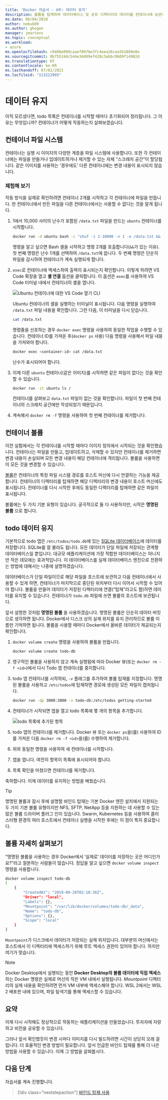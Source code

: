 ```yaml
---
title: 'Docker 자습서 - 4부: 데이터 유지'
description: 볼륨을 탑재하여 데이터베이스 및 공유 디렉터리의 데이터를 컨테이너에 보관하는 방법을 알아봅니다.
ms.date: 08/04/2020
author: nebuk89
ms.author: ghogen
manager: jmartens
ms.topic: conceptual
ms.workload:
- azure
ms.openlocfilehash: c9408e099caaef097be3fc4eea26cee2b1889e8e
ms.sourcegitcommit: 8b75524dc544e34d09ef428c3ebbc9b09f14982d
ms.translationtype: HT
ms.contentlocale: ko-KR
ms.lasthandoff: 07/02/2021
ms.locfileid: "113222905"
---
```

# <a name="persist-your-data"></a> 데이터 유지

아직 모르셨다면, todo 목록은 컨테이너를 시작할 때마다 초기화되어 정리됩니다. 그 이유는 무엇입니까? 컨테이너가 어떻게 작동하는지 살펴보겠습니다.

## <a name="the-containers-filesystem"></a>컨테이너 파일 시스템

컨테이너는 실행 시 이미지의 다양한 계층을 파일 시스템에 사용합니다. 또한 각 컨테이너에는 파일을 만들거나 업데이트하거나 제거할 수 있는 자체 “스크래치 공간”이 할당됩니다. 같은 이미지를 사용하는 ‘경우에도’ 다른 컨테이너에는 변경 내용이 표시되지 않습니다.

### <a name="see-this-in-practice"></a>체험해 보기

작동 방식을 실제로 확인하려면 컨테이너 2개를 시작하고 각 컨테이너에 파일을 만듭니다. 한 컨테이너에서 만든 파일을 다른 컨테이너에서는 사용할 수 없다는 것을 알게 됩니다.

1. 1에서 10,000 사이의 난수가 포함된 `/data.txt` 파일을 만드는 `ubuntu` 컨테이너를 시작합니다.

    ```bash
    docker run -d ubuntu bash -c "shuf -i 1-10000 -n 1 -o /data.txt && tail -f /dev/null"
    ```

    명령을 알고 싶으면 Bash 셸을 시작하고 명령 2개를 호출합니다(`&&`가 있는 이유). 첫 번째 명령은 난수 1개를 선택하여 `/data.txt`에 씁니다. 두 번째 명령은 단순히 파일을 감시하여 컨테이너가 계속 실행되게 합니다.

1. `exec`로 컨테이너에 액세스하여 출력이 표시되는지 확인합니다. 이렇게 하려면 VS Code 확장을 열고 **셸 연결** 옵션을 클릭합니다. 이 옵션은 `exec`를 사용하여 VS Code 터미널 내에서 컨테이너의 셸을 엽니다.

    ![Ubuntu 컨테이너에 대한 VS Code 열기 CLI](media/attach_shell.png)

    Ubuntu 컨테이너의 셸을 실행하는 터미널이 표시됩니다. 다음 명령을 실행하여 `/data.txt` 파일 내용을 확인합니다. 그런 다음, 이 터미널을 다시 닫습니다.

    ```bash
    cat /data.txt
    ```

    명령줄을 선호하는 경우 `docker exec` 명령을 사용하여 동일한 작업을 수행할 수 있습니다. 컨테이너 ID를 가져온 후(`docker ps` 사용) 다음 명령을 사용해서 파일 내용을 가져와야 합니다.

    ```bash
    docker exec <container-id> cat /data.txt
    ```

    난수가 표시되어야 합니다.

1. 이제 다른 `ubuntu` 컨테이너(같은 이미지)를 시작하면 같은 파일이 없다는 것을 확인할 수 있습니다.

    ```bash
    docker run -it ubuntu ls /
    ```

    컨테이너를 살펴보고 `data.txt` 파일이 없는 것을 확인합니다. 파일이 첫 번째 컨테이너의 스크래치 공간에만 작성되었기 때문입니다.

1. 계속해서 `docker rm -f` 명령을 사용하여 첫 번째 컨테이너를 제거합니다.

## <a name="container-volumes"></a>컨테이너 볼륨

이전 실험에서는 각 컨테이너를 시작할 때마다 이미지 정의에서 시작되는 것을 확인했습니다. 컨테이너는 파일을 만들고, 업데이트하고, 삭제할 수 있지만 컨테이너를 제거하면 변경 내용이 손실되며 모든 변경 내용이 해당 컨테이너에 격리됩니다. 볼륨을 사용하면 이 모든 것을 변경할 수 있습니다.

[볼륨](https://docs.docker.com/storage/volumes/)은 컨테이너의 특정 파일 시스템 경로를 호스트 머신에 다시 연결하는 기능을 제공합니다. 컨테이너의 디렉터리를 탑재하면 해당 디렉터리의 변경 내용이 호스트 머신에도 표시됩니다. 컨테이너를 다시 시작한 후에도 동일한 디렉터리를 탑재하면 같은 파일이 표시됩니다.

볼륨에는 두 가지 기본 유형이 있습니다. 궁극적으로 둘 다 사용하지만, 시작은 **명명된 볼륨** 으로 합니다.

## <a name="persist-your-todo-data"></a>todo 데이터 유지

기본적으로 todo 앱은 `/etc/todos/todo.db`에 있는 [SQLite 데이터베이스](https://www.sqlite.org/index.html)에 데이터를 저장합니다. SQLite를 잘 몰라도 됩니다. 모든 데이터가 단일 파일에 저장되는 관계형 데이터베이스일 뿐입니다. 대규모 애플리케이션에 가장 적합한 데이터베이스는 아니지만 작은 데모에는 효과적입니다. 이 데이터베이스를 실제 데이터베이스 엔진으로 전환하는 방법에 대해서는 나중에 설명하겠습니다.

데이터베이스가 단일 파일이므로 해당 파일을 호스트에 보관하고 다음 컨테이너에서 사용할 수 있게 하면, 컨테이너가 마지막으로 중단된 위치부터 다시 이어서 시작할 수 있어야 합니다. 볼륨을 만들어 데이터가 저장된 디렉터리에 연결(“탑재”라고도 함)하면 데이터를 유지할 수 있습니다. 컨테이너가 `todo.db` 파일에 쓰면 볼륨의 호스트에 보관됩니다.

앞서 설명한 것처럼 **명명된 볼륨** 을 사용하겠습니다. 명명된 볼륨은 단순히 데이터 버킷으로 생각하면 됩니다. Docker에서 디스크 상의 실제 위치를 유지 관리하므로 볼륨 이름만 기억하면 됩니다. 볼륨을 사용할 때마다 Docker에서 올바른 데이터가 제공되는지 확인합니다.

1. `docker volume create` 명령을 사용하여 볼륨을 만듭니다.

    ```bash
    docker volume create todo-db
    ```

1. 영구적인 볼륨을 사용하지 않고 계속 실행됨에 따라 Docker 뷰(또는 `docker rm -f <id>`)에서 다시 Todo 앱 컨테이너를 중지합니다.

1. todo 앱 컨테이너를 시작하되, `-v` 플래그를 추가하여 볼륨 탑재를 지정합니다. 명명된 볼륨을 사용하고 `/etc/todos`에 탑재하면 경로에 생성된 모든 파일이 캡처됩니다.

    ```bash
    docker run -dp 3000:3000 -v todo-db:/etc/todos getting-started
    ```

1. 컨테이너가 시작되면 앱을 열고 todo 목록에 몇 개의 항목을 추가합니다.

    ![todo 목록에 추가된 항목](media/items-added.png)

1. todo 앱의 컨테이너를 제거합니다. Docker 뷰 또는 `docker ps`을(를) 사용하여 ID를 가져온 다음 `docker rm -f <id>`을(를) 수행하여 제거합니다.

1. 위와 동일한 명령을 사용하여 새 컨테이너를 시작합니다.

1. 앱을 엽니다. 여전히 항목이 목록에 표시되어야 합니다.

1. 목록 확인을 마쳤으면 컨테이너를 제거합니다.

축하합니다. 이제 데이터를 유지하는 방법을 배웠습니다.

> [!TIP]
> 명명된 볼륨과 잠시 후에 설명할 바인드 탑재는 기본 Docker 엔진 설치에서 지원되는 두 가지 기본 볼륨 유형이지만 NFS, SFTP, NetApp 등을 지원하는 데 사용할 수 있는 많은 볼륨 드라이버 플러그 인이 있습니다. Swarm, Kubernetes 등을 사용하여 클러스터형 환경의 여러 호스트에서 컨테이너 실행을 시작한 후에는 이 점이 특히 중요합니다.

## <a name="dive-into-your-volume"></a>볼륨 자세히 살펴보기

“명명된 볼륨을 사용하는 경우 Docker에서 ‘실제로’ 데이터를 저장하는 곳은 어디인가요?”라고 질문하는 사람들이 많습니다. 정답을 알고 싶으면 `docker volume inspect` 명령을 사용합니다.

```bash
docker volume inspect todo-db
[
    {
        "CreatedAt": "2019-09-26T02:18:36Z",
        "Driver": "local",
        "Labels": {},
        "Mountpoint": "/var/lib/docker/volumes/todo-db/_data",
        "Name": "todo-db",
        "Options": {},
        "Scope": "local"
    }
]
```

`Mountpoint`가 디스크에서 데이터가 저장되는 실제 위치입니다. 대부분의 머신에서는 호스트에서 이 디렉터리에 액세스하기 위해 루트 액세스 권한이 있어야 합니다. 하지만 여기가 맞습니다.

> [!NOTE]
> Docker Desktop에서 실행되는 동안 **Docker Desktop의 볼륨 데이터에 직접 액세스** 하는 Docker 명령은 실제로 머신의 작은 VM 내에서 실행됩니다. *Mountpoint* 디렉터리의 실제 내용을 확인하려면 먼저 VM 내부에 액세스해야 합니다. WSL 2에서는 WSL 2 배포판 내에 있으며, 파일 탐색기를 통해 액세스할 수 있습니다.

## <a name="recap"></a>요약

이제 다시 시작해도 정상적으로 작동하는 애플리케이션을 만들었습니다. 투자자에 자랑하고 비전을 공유할 수 있습니다.

그러나 앞서 확인했듯이 변경 시마다 이미지를 다시 빌드하려면 시간이 상당히 오래 걸립니다. 더 효율적인 변경 방법이 필요합니다. 앞서 언급한 바인드 탑재를 통해 더 나은 방법을 사용할 수 있습니다. 이제 그 방법을 살펴봅시다.

## <a name="next-steps"></a>다음 단계

자습서를 계속 진행합니다.

> [!div class="nextstepaction"]
> [바인드 탑재 사용](use-bind-mounts.md)
